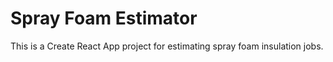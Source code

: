 # Spray Foam Estimator

This is a Create React App project for estimating spray foam insulation jobs.